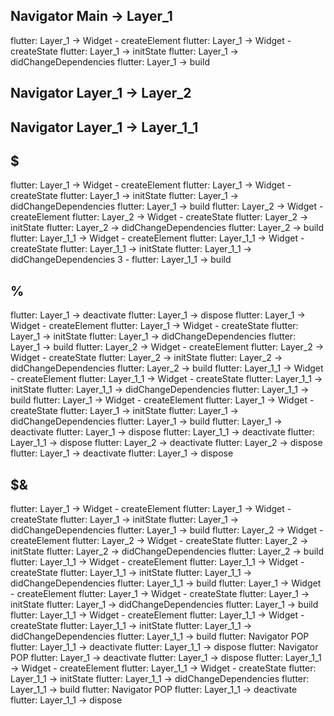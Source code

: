 

## Navigator Main -> Layer_1

flutter: Layer_1 -> Widget - createElement
flutter: Layer_1 -> Widget - createState
flutter: Layer_1 -> initState
flutter: Layer_1 -> didChangeDependencies
flutter: Layer_1 -> build

## Navigator Layer_1 -> Layer_2



## Navigator Layer_1 -> Layer_1_1



## $


flutter: Layer_1 -> Widget - createElement
flutter: Layer_1 -> Widget - createState
flutter: Layer_1 -> initState
flutter: Layer_1 -> didChangeDependencies
flutter: Layer_1 -> build
flutter: Layer_2 -> Widget - createElement
flutter: Layer_2 -> Widget - createState
flutter: Layer_2 -> initState
flutter: Layer_2 -> didChangeDependencies
flutter: Layer_2 -> build
flutter: Layer_1_1 -> Widget - createElement
flutter: Layer_1_1 -> Widget - createState
flutter: Layer_1_1 -> initState
flutter: Layer_1_1 -> didChangeDependencies
3 - flutter: Layer_1_1 -> build


## %


flutter: Layer_1 -> deactivate
flutter: Layer_1 -> dispose
flutter: Layer_1 -> Widget - createElement
flutter: Layer_1 -> Widget - createState
flutter: Layer_1 -> initState
flutter: Layer_1 -> didChangeDependencies
flutter: Layer_1 -> build
flutter: Layer_2 -> Widget - createElement
flutter: Layer_2 -> Widget - createState
flutter: Layer_2 -> initState
flutter: Layer_2 -> didChangeDependencies
flutter: Layer_2 -> build
flutter: Layer_1_1 -> Widget - createElement
flutter: Layer_1_1 -> Widget - createState
flutter: Layer_1_1 -> initState
flutter: Layer_1_1 -> didChangeDependencies
flutter: Layer_1_1 -> build
flutter: Layer_1 -> Widget - createElement
flutter: Layer_1 -> Widget - createState
flutter: Layer_1 -> initState
flutter: Layer_1 -> didChangeDependencies
flutter: Layer_1 -> build
flutter: Layer_1 -> deactivate
flutter: Layer_1 -> dispose
flutter: Layer_1_1 -> deactivate
flutter: Layer_1_1 -> dispose
flutter: Layer_2 -> deactivate
flutter: Layer_2 -> dispose
flutter: Layer_1 -> deactivate
flutter: Layer_1 -> dispose



## $& 


flutter: Layer_1 -> Widget - createElement
flutter: Layer_1 -> Widget - createState
flutter: Layer_1 -> initState
flutter: Layer_1 -> didChangeDependencies
flutter: Layer_1 -> build
flutter: Layer_2 -> Widget - createElement
flutter: Layer_2 -> Widget - createState
flutter: Layer_2 -> initState
flutter: Layer_2 -> didChangeDependencies
flutter: Layer_2 -> build
flutter: Layer_1_1 -> Widget - createElement
flutter: Layer_1_1 -> Widget - createState
flutter: Layer_1_1 -> initState
flutter: Layer_1_1 -> didChangeDependencies
flutter: Layer_1_1 -> build
flutter: Layer_1 -> Widget - createElement
flutter: Layer_1 -> Widget - createState
flutter: Layer_1 -> initState
flutter: Layer_1 -> didChangeDependencies
flutter: Layer_1 -> build
flutter: Layer_1_1 -> Widget - createElement
flutter: Layer_1_1 -> Widget - createState
flutter: Layer_1_1 -> initState
flutter: Layer_1_1 -> didChangeDependencies
flutter: Layer_1_1 -> build
flutter: Navigator POP
flutter: Layer_1_1 -> deactivate
flutter: Layer_1_1 -> dispose
flutter: Navigator POP
flutter: Layer_1 -> deactivate
flutter: Layer_1 -> dispose
flutter: Layer_1_1 -> Widget - createElement
flutter: Layer_1_1 -> Widget - createState
flutter: Layer_1_1 -> initState
flutter: Layer_1_1 -> didChangeDependencies
flutter: Layer_1_1 -> build
flutter: Navigator POP
flutter: Layer_1_1 -> deactivate
flutter: Layer_1_1 -> dispose



